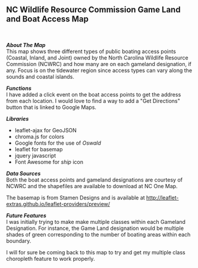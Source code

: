## NC Wildlife Resource Commission Game Land and Boat Access Map
<BR>
  
***About The Map***\
This map shows three different types of public boating access points (Coastal, Inland, and Joint) owned by the North Carolina Wildlife Resource Commission (NCWRC) and how many are on each gameland designation, if any.  Focus is on the tidewater region since access types can vary along the sounds and coastal islands.

***Functions***\
I have added a click event on the boat access points to get the address from each location.  I would love to find a way to add a "Get Directions" button that is linked to Google Maps.

***Libraries***
* leaflet-ajax for GeoJSON
* chroma.js for colors
* Google fonts for the use of *Oswald*
* leaflet for basemap
* jquery javascript
* Font Awesome for *ship* icon

***Data Sources***\
Both the boat access points and gameland designations are courtesy of NCWRC and the shapefiles are available to download at NC One Map.

The basemap is from Stamen Designs and is available at http://leaflet-extras.github.io/leaflet-providers/preview/

***Future Features***\
I was initially trying to make make multiple classes within each Gameland Designation.  For instance, the Game Land designation would be multiple shades of green corresponding to the number of boating areas within each boundary.  

I will for sure be coming back to this map to try and get my multiple class choropleth feature to work properly.
